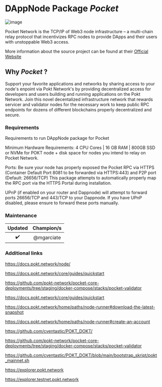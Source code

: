 <!-- :female_detective: Looking for a new champion -->

# DAppNode Package _Pocket_

<!--DAppNode package logo (could be added with an hyperlink to a youtube video): -->

![image](/avatar.png)

<!--Brief introduction about the source project (official project definition is an option): -->
Pocket Network is the TCP/IP of Web3 node infrastructure – a multi-chain relay protocol that incentivizes RPC nodes to provide DApps and their users with unstoppable Web3 access.

More information about the source project can be found at their [Official Website](https://pokt.network)

## Why _Pocket_ ?

<!--What can you do with this package?: -->

Support your favorite applications and networks by sharing access to your node's enpoint via Pokt Network's by providing decentralized access for developers and users building and running applications on the Pokt Network. Join this novel decentalized infrastructure network that rewards servicer and validator nodes for the necessary work to keep public RPC endpoints for dozens of different blockchains properly decentralized and secure.

### Requirements

Requirements to run DAppNode package for Pocket

<!--Requirements to run the dappnode package in a list: -->

Minimum Hardware Requirements: 4 CPU Cores | 16 GB RAM | 800GB SSD or NVMe for POKT node + disk space for nodes you intend to relay on Pocket Network.

Ports: Be sure your node has properly exposed the Pocket RPC via HTTPS (Container Default Port 8081 to be forwarded via HTTPS:443) and P2P port (Default: 26656/TCP)
This package attempts to automatically properly map the RPC port via the HTTPS Portal during installation.

UPnP (if enabled on your router and Dappnode) will attempt to forward ports 26656/TCP and 443/TCP to your Dappnode. If you have UPnP disabled, please ensure to forward these ports manually.

### Maintenance

<!--Table with champion/s mantainers, versions and update status -->
<!--UPDATED: :x: OR :heavy_check_mark: -->

|      Updated       | Champion/s |
| :----------------: | :--------: |
| :heavy_check_mark: | @mgarciate |

### Additional links

https://docs.pokt.network/node/

https://docs.pokt.network/core/guides/quickstart

https://github.com/pokt-network/pocket-core-deployments/tree/staging/docker-compose/stacks/pocket-validator

https://docs.pokt.network/core/guides/quickstart

https://docs.pokt.network/home/paths/node-runner#download-the-latest-snapshot

https://docs.pokt.network/home/paths/node-runner#create-an-account

https://github.com/cventastic/POKT_DOKT/

https://github.com/pokt-network/pocket-core-deployments/tree/staging/docker-compose/stacks/pocket-validator

https://github.com/cventastic/POKT_DOKT/blob/main/bootstrap_skript/pokt_mainnet.sh

https://explorer.pokt.network

https://explorer.testnet.pokt.network
